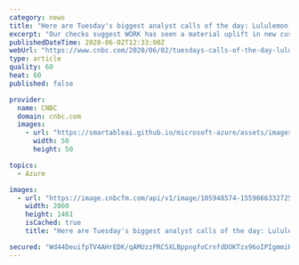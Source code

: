 ```yaml
---
category: news
title: "Here are Tuesday's biggest analyst calls of the day: Lululemon, Microsoft, Goldman Sachs & more"
excerpt: "Our checks suggest WORK has seen a material uplift in new customer generation & expansion activity, and against a conservative guide, we think a more robust beat & raise will buck recent trends and demonstrate acceleration in market adoption and help drive a re-rate in the stock."
publishedDateTime: 2020-06-02T12:33:00Z
webUrl: "https://www.cnbc.com/2020/06/02/tuesdays-calls-of-the-day-lululemon-microsoft-goldman-sachs-more.html"
type: article
quality: 60
heat: 60
published: false

provider:
  name: CNBC
  domain: cnbc.com
  images:
    - url: "https://smartableai.github.io/microsoft-azure/assets/images/organizations/cnbc.com-50x50.jpg"
      width: 50
      height: 50

topics:
  - Azure

images:
  - url: "https://image.cnbcfm.com/api/v1/image/105948574-1559666332725goldmansachssign.jpg?v=1579008639"
    width: 2000
    height: 1461
    isCached: true
    title: "Here are Tuesday's biggest analyst calls of the day: Lululemon, Microsoft, Goldman Sachs & more"

secured: "Wd44DeuifpTV4AHrEDK/qAMUzzPRC5XLBppngfoCrnfdDOKTzx96oIPIgmmiHxrmzUheDkrZWZy7lZ9Q038GKMxHgDCsK/kRRMu9DWWICpnuZh/e7qQixzN3N41mWo9/9be5FK4WxnNSybOaPtE1wS/NCu2t0KZYElXxEdnBCuri9txcSgS+MFqcLhDe6Av8rFxQDRX71n6zkMdpiF5iGNA9b2bPfWeZuCSsNmmaYbiTlvs+ctPvZTZw3idxRJOuy1KE5mb26kP8sVz6UtAMP3DJPfOj86dWBSjVzYoAcfhTFai8QI7i6eVBtpAS5YVcRe3Z9UcDThMxNrSjft7B2KQ98XkfyJIcUabK+qth6M7l6rhbr4bxcIfk3zdt3Uhxb1shY0Yva+5TO1ag7w9sUr3liQmpO2uwgx80ZuIqkhz9nQEFyXIdfFnbO+ccN4rrHmxjuufbXstuUFKqr2KvpRXN2fkDy1AvJ6T0vd4zxN4=;WQRWtNIg+y/E8UutkrQsoA=="
---
```


